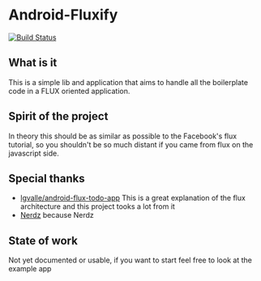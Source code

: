 Android-Fluxify
===============

[![Build Status](https://travis-ci.org/unsign3d/android-fluxify.svg?branch=master)](https://travis-ci.org/unsign3d/android-fluxify)

What is it
----------

This is a simple lib and application that aims to handle all the boilerplate code in a FLUX oriented application.

Spirit of the project
---------------------

In theory this should be as similar as possible to the Facebook's flux tutorial, so you shouldn't be so much distant if you came from flux on the javascript side.

Special thanks
--------------

-	[lgvalle/android-flux-todo-app](https://github.com/lgvalle/android-flux-todo-app) This is a great explanation of the flux architecture and this project tooks a lot from it
-	[Nerdz](https://nerdz.eu) because Nerdz

State of work
-------------

Not yet documented or usable, if you want to start feel free to look at the example app
